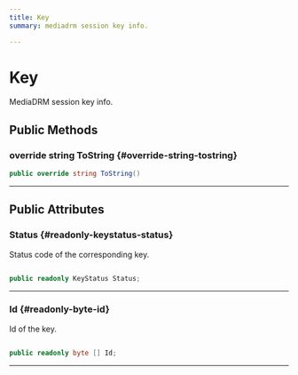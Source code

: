 ```yaml
---
title: Key
summary: mediadrm session key info. 

---
```


# Key




MediaDRM session key info.   





## Public Methods

### override string ToString {#override-string-tostring}

```csharp
public override string ToString()
```






-----------

## Public Attributes

### Status {#readonly-keystatus-status}

Status code of the corresponding key. 

```csharp

public readonly KeyStatus Status;

```






-----------

### Id {#readonly-byte-id}

Id of the key. 

```csharp

public readonly byte [] Id;

```






-----------

